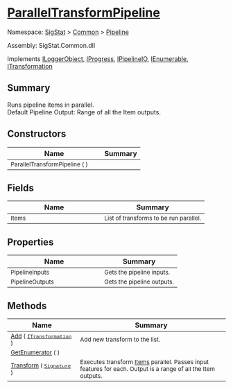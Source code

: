 # [ParallelTransformPipeline](./ParallelTransformPipeline.md)

Namespace: [SigStat]() > [Common](./../README.md) > [Pipeline](./README.md)

Assembly: SigStat.Common.dll

Implements [ILoggerObject](./../ILoggerObject.md), [IProgress](./../Helpers/IProgress.md), [IPipelineIO](./IPipelineIO.md), [IEnumerable](https://docs.microsoft.com/en-us/dotnet/api/System.Collections.IEnumerable), [ITransformation](./../ITransformation.md)

## Summary
Runs pipeline items in parallel.  <br>Default Pipeline Output: Range of all the Item outputs.

## Constructors

| Name | Summary | 
| --- | --- | 
| <sub>ParallelTransformPipeline (  )</sub><div style="pointer-events:none;cursor:default;"><img width=200 style="max-height:100%;max-width:100%;"/></div>| <sub></sub>| <br>


## Fields

| Name | Summary | 
| --- | --- | 
| <sub>Items</sub><div style="pointer-events:none;cursor:default;"><img width=200 style="max-height:100%;max-width:100%;"/></div>| <sub>List of transforms to be run parallel.</sub>| <br>


## Properties

| Name | Summary | 
| --- | --- | 
| <sub>PipelineInputs</sub><div style="pointer-events:none;cursor:default;"><img width=200 style="max-height:100%;max-width:100%;"/></div>| <sub>Gets the pipeline inputs.</sub>| <br>
| <sub>PipelineOutputs</sub><div style="pointer-events:none;cursor:default;"><img width=200 style="max-height:100%;max-width:100%;"/></div>| <sub>Gets the pipeline outputs.</sub>| <br>


## Methods

| Name | Summary | 
| --- | --- | 
| <sub>[Add](./Methods/ParallelTransformPipeline-100663504.md) ( [`ITransformation`](./../ITransformation.md) )</sub><div style="pointer-events:none;cursor:default;"><img width=200 style="max-height:100%;max-width:100%;"/></div>| <sub>Add new transform to the list.</sub>| <br>
| <sub>[GetEnumerator](./Methods/ParallelTransformPipeline-100663503.md) (  )</sub><div style="pointer-events:none;cursor:default;"><img width=200 style="max-height:100%;max-width:100%;"/></div>| <sub></sub>| <br>
| <sub>[Transform](./Methods/ParallelTransformPipeline-100663505.md) ( [`Signature`](./../Signature.md) )</sub><div style="pointer-events:none;cursor:default;"><img width=200 style="max-height:100%;max-width:100%;"/></div>| <sub>Executes transform [Items](https://github.com/hargitomi97/sigstat/blob/master/docs/md/.md) parallel.  Passes input features for each.  Output is a range of all the Item outputs.</sub>| <br>


